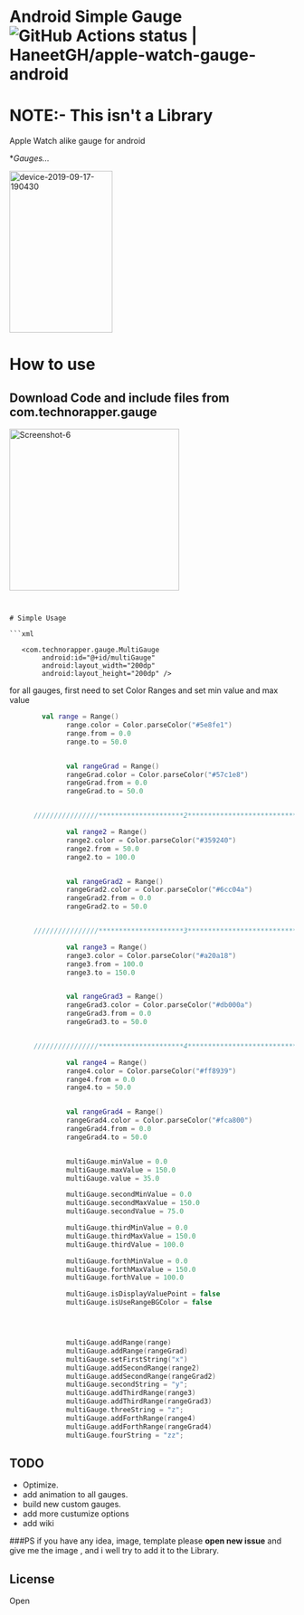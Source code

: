 # Android Simple Gauge![GitHub Actions status | HaneetGH/apple-watch-gauge-android](https://github.com/HaneetGH/apple-watch-gauge-android/workflows/Android%20CI/badge.svg)


# NOTE:- This isn't a Library

Apple Watch alike gauge for android



**Gauges...*


<a href="https://ibb.co/SP101HD"><img src="https://i.ibb.co/KXQ7QBc/device-2019-09-17-190430.png" width="182" height="286" alt="device-2019-09-17-190430" border="0"></a>

# How to use
## Download Code and include files from com.technorapper.gauge
<a href="https://imgbb.com/"><img src="https://i.ibb.co/kXLLMdp/Screenshot-6.png"  width="300" height="286" alt="Screenshot-6" border="0"></a>
```


# Simple Usage

```xml

   <com.technorapper.gauge.MultiGauge
        android:id="@+id/multiGauge"
        android:layout_width="200dp"
        android:layout_height="200dp" />

```

for all gauges, first need to set Color Ranges and set min value and max value
```kotlin
	    val range = Range()
              range.color = Color.parseColor("#5e8fe1")
              range.from = 0.0
              range.to = 50.0


              val rangeGrad = Range()
              rangeGrad.color = Color.parseColor("#57c1e8")
              rangeGrad.from = 0.0
              rangeGrad.to = 50.0


      ////////////////*********************2********************************////////////////

              val range2 = Range()
              range2.color = Color.parseColor("#359240")
              range2.from = 50.0
              range2.to = 100.0


              val rangeGrad2 = Range()
              rangeGrad2.color = Color.parseColor("#6cc04a")
              rangeGrad2.from = 0.0
              rangeGrad2.to = 50.0


      ////////////////*********************3********************************////////////////

              val range3 = Range()
              range3.color = Color.parseColor("#a20a18")
              range3.from = 100.0
              range3.to = 150.0


              val rangeGrad3 = Range()
              rangeGrad3.color = Color.parseColor("#db000a")
              rangeGrad3.from = 0.0
              rangeGrad3.to = 50.0


      ////////////////*********************4********************************////////////////

              val range4 = Range()
              range4.color = Color.parseColor("#ff8939")
              range4.from = 0.0
              range4.to = 50.0


              val rangeGrad4 = Range()
              rangeGrad4.color = Color.parseColor("#fca800")
              rangeGrad4.from = 0.0
              rangeGrad4.to = 50.0


              multiGauge.minValue = 0.0
              multiGauge.maxValue = 150.0
              multiGauge.value = 35.0

              multiGauge.secondMinValue = 0.0
              multiGauge.secondMaxValue = 150.0
              multiGauge.secondValue = 75.0

              multiGauge.thirdMinValue = 0.0
              multiGauge.thirdMaxValue = 150.0
              multiGauge.thirdValue = 100.0

              multiGauge.forthMinValue = 0.0
              multiGauge.forthMaxValue = 150.0
              multiGauge.forthValue = 100.0

              multiGauge.isDisplayValuePoint = false
              multiGauge.isUseRangeBGColor = false




              multiGauge.addRange(range)
              multiGauge.addRange(rangeGrad)
              multiGauge.setFirstString("x")
              multiGauge.addSecondRange(range2)
              multiGauge.addSecondRange(rangeGrad2)
              multiGauge.secondString = "y";
              multiGauge.addThirdRange(range3)
              multiGauge.addThirdRange(rangeGrad3)
              multiGauge.threeString = "z";
              multiGauge.addForthRange(range4)
              multiGauge.addForthRange(rangeGrad4)
              multiGauge.fourString = "zz";

```






## TODO
* Optimize.
* add animation to all gauges.
* build new custom gauges.
* add more custumize options
* add wiki 

###PS
if you have any idea, image, template please **open new issue** and give me the image , and i well try to add it to the Library.

## License

Open
